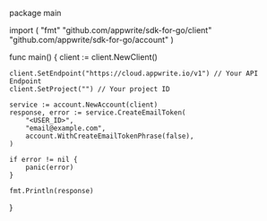 package main

import (
    "fmt"
    "github.com/appwrite/sdk-for-go/client"
    "github.com/appwrite/sdk-for-go/account"
)

func main() {
    client := client.NewClient()

    client.SetEndpoint("https://cloud.appwrite.io/v1") // Your API Endpoint
    client.SetProject("") // Your project ID

    service := account.NewAccount(client)
    response, error := service.CreateEmailToken(
        "<USER_ID>",
        "email@example.com",
        account.WithCreateEmailTokenPhrase(false),
    )

    if error != nil {
        panic(error)
    }

    fmt.Println(response)
}
